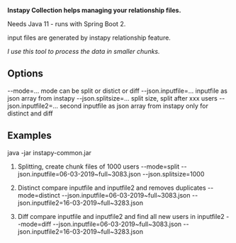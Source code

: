 **Instapy Collection helps managing your relationship files.**

Needs Java 11 - runs with Spring Boot 2.


input files are generated by instapy relationship feature.

*I use this tool to process the data in smaller chunks.*

Options
-------

  --mode=...              mode can be split or distict or diff
  --json.inputfile=...    inputfile as json array from instapy
  --json.splitsize=...    split size, split after xxx users
  --json.inputfile2=...   second inputfile as json array from instapy only for distinct and diff


Examples
-------

java -jar instapy-common.jar <options> 

1. Splitting, create chunk files of 1000 users
  --mode=split  --json.inputfile=06-03-2019~full~3083.json --json.splitsize=1000

2. Distinct compare inputfile and inputfile2 and removes duplicates
  --mode=distinct  --json.inputfile=06-03-2019~full~3083.json --json.inputfile2=16-03-2019~full~3283.json

3. Diff compare inputfile and inputfile2 and find all new users in inputfile2
  --mode=diff  --json.inputfile=06-03-2019~full~3083.json --json.inputfile2=16-03-2019~full~3283.json


